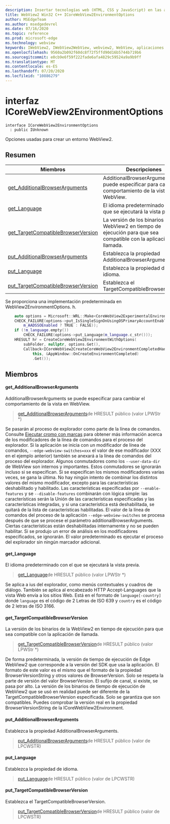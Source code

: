 ```yaml
---
description: Insertar tecnologías web (HTML, CSS y JavaScript) en las aplicaciones nativas con el control Microsoft Edge WebView2
title: WebView2 Win32 C++ ICoreWebView2EnvironmentOptions
author: MSEdgeTeam
ms.author: msedgedevrel
ms.date: 07/16/2020
ms.topic: reference
ms.prod: microsoft-edge
ms.technology: webview
keywords: IWebView2, IWebView2WebView, webview2, WebView, aplicaciones Win32, Win32, Edge, ICoreWebView2, ICoreWebView2Controller, control de explorador, HTML Edge, ICoreWebView2EnvironmentOptions
ms.openlocfilehash: 9560a2b092f60dc8f72f5ffd90d16b5744b719b6
ms.sourcegitcommit: e0cb9e6f59f222fade6afa4829c59524a9a9b9ff
ms.translationtype: MT
ms.contentlocale: es-ES
ms.lasthandoff: 07/20/2020
ms.locfileid: "10886279"
---
```

# interfaz ICoreWebView2EnvironmentOptions 

```
interface ICoreWebView2EnvironmentOptions
  : public IUnknown
```

Opciones usadas para crear un entorno WebView2.

## Resumen

 Miembros                        | Descripciones
--------------------------------|---------------------------------------------
[get_AdditionalBrowserArguments](#get_additionalbrowserarguments) | AdditionalBrowserArguments se puede especificar para cambiar el comportamiento de la vista en WebView.
[get_Language](#get_language) | El idioma predeterminado con el que se ejecutará la vista previa.
[get_TargetCompatibleBrowserVersion](#get_targetcompatiblebrowserversion) | La versión de los binarios de la WebView2 en tiempo de ejecución para que sea compatible con la aplicación de llamada.
[put_AdditionalBrowserArguments](#put_additionalbrowserarguments) | Establezca la propiedad AdditionalBrowserArguments.
[put_Language](#put_language) | Establezca la propiedad de idioma.
[put_TargetCompatibleBrowserVersion](#put_targetcompatiblebrowserversion) | Establezca el TargetCompatibleBrowserVersion.

Se proporciona una implementación predeterminada en WebView2EnvironmentOptions. h.

```cpp
    auto options = Microsoft::WRL::Make<CoreWebView2ExperimentalEnvironmentOptions>();
    CHECK_FAILURE(options->put_IsSingleSignOnUsingOSPrimaryAccountEnabled(
        m_AADSSOEnabled ? TRUE : FALSE));
    if (!m_language.empty())
        CHECK_FAILURE(options->put_Language(m_language.c_str()));
    HRESULT hr = CreateCoreWebView2EnvironmentWithOptions(
        subFolder, nullptr, options.Get(),
        Callback<ICoreWebView2CreateCoreWebView2EnvironmentCompletedHandler>(
            this, &AppWindow::OnCreateEnvironmentCompleted)
            .Get());
```

## Miembros

#### get_AdditionalBrowserArguments 

AdditionalBrowserArguments se puede especificar para cambiar el comportamiento de la vista en WebView.

> [get_AdditionalBrowserArguments](#get_additionalbrowserarguments)de HRESULT público (valor LPWStr *)

Se pasarán al proceso de explorador como parte de la línea de comandos. Consulte [Ejecutar cromo con marcas](https://aka.ms/RunChromiumWithFlags) para obtener más información acerca de los modificadores de la línea de comandos para el proceso del explorador. Si la aplicación se inicia con un modificador de línea de comandos, `--edge-webview-switches=xxx` el valor de ese modificador (XXX en el ejemplo anterior) también se anexará a la línea de comandos del proceso del explorador. Algunos conmutadores como los `--user-data-dir` de WebView son internos y importantes. Estos conmutadores se ignorarán incluso si se especifican. Si se especifican los mismos modificadores varias veces, se gana la última. No hay ningún intento de combinar los distintos valores del mismo modificador, excepto para las características deshabilitado y habilitado. Las características especificadas por `--enable-features` y se `--disable-features` combinarán con lógica simple: las características serán la Unión de las características especificadas y las características integradas, y si una característica está deshabilitada, se quitará de la lista de características habilitadas. El valor de la línea de comandos del proceso de la aplicación `--edge-webview-switches` se procesa después de que se procese el parámetro additionalBrowserArguments. Ciertas características están deshabilitadas internamente y no se pueden habilitar. Si se produjo un error de análisis en los modificadores especificados, se ignorarán. El valor predeterminado es ejecutar el proceso del explorador sin ningún marcador adicional.

#### get_Language 

El idioma predeterminado con el que se ejecutará la vista previa.

> [get_Language](#get_language)de HRESULT público (valor LPWStr *)

Se aplica a ius del explorador, como menús contextuales y cuadros de diálogo. También se aplica al encabezado HTTP Accept-Languages que la vista Web envía a los sitios Web. Está en el formato de `language[-country]` donde `language` es el código de 2 Letras de ISO 639 y `country` es el código de 2 letras de ISO 3166.

#### get_TargetCompatibleBrowserVersion 

La versión de los binarios de la WebView2 en tiempo de ejecución para que sea compatible con la aplicación de llamada.

> [get_TargetCompatibleBrowserVersion](#get_targetcompatiblebrowserversion)de HRESULT público (valor LPWStr *)

De forma predeterminada, la versión de tiempo de ejecución de Edge WebView2 que corresponde a la versión del SDK que usa la aplicación. El formato de este valor es el mismo que el formato de la propiedad BrowserVersionString y otros valores de BrowserVersion. Solo se respeta la parte de versión del valor BrowserVersion. El sufijo de canal, si existe, se pasa por alto. La versión de los binarios de tiempo de ejecución de WebView2 que se usó en realidad puede ser diferente de la TargetCompatibleBrowserVersion especificada. Solo se garantiza que son compatibles. Puedes comprobar la versión real en la propiedad BrowserVersionString de la ICoreWebView2Environment.

#### put_AdditionalBrowserArguments 

Establezca la propiedad AdditionalBrowserArguments.

> [put_AdditionalBrowserArguments](#put_additionalbrowserarguments)de HRESULT público (valor de LPCWSTR)

#### put_Language 

Establezca la propiedad de idioma.

> [put_Language](#put_language)de HRESULT público (valor de LPCWSTR)

#### put_TargetCompatibleBrowserVersion 

Establezca el TargetCompatibleBrowserVersion.

> [put_TargetCompatibleBrowserVersion](#put_targetcompatiblebrowserversion)de HRESULT público (valor de LPCWSTR)

